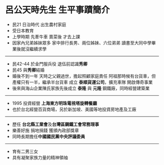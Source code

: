 # 呂公天時先生 生平事蹟簡介

- 民21 日治時代 出生農村家庭
- 受日本教育
- 上學時期 先牽牛車 賣菜後 才去上課
- 因家內兄弟姊妹眾多 家中排行長男、兩位姊妹、六位弟弟
讀書至大同中學畢業後就沒繼續求學
<!-- (其實沒看過畢業證書) -->

---
- 民42-44 於金門服兵役
退伍前認識**秀卿**
- 民45 與**秀卿**結婚
- 婚後不到一年 天時之父親過世，擔起照顧家庭責任
阿祖那時候有台貨車，但產權只有一半，繼承半台貨車
成立 **泰順貨運公司**，擴充車隊 開啟傳奇事業 
- 後來與海山企業陳氏家族先後成立 **泰隆** 與 **元隆** 鋼鐵廠，同時經營建築業

---
- 1995 投資經營 **上海東方明珠電視塔旋轉餐廳**
- 也於台北經營百貨商場，另於新加坡、美國等地投資房地產及工廠

---
- 歷任 **台北縣工業會**及**台灣區鋼鐵工會常務理事**
- 樂善好施 捐地捐錢 獲頒內政部獎章 
- 同時長期擔任**中國國民黨中央評議委員**
<!-- 擔任過"國父"...國大代表的父親 -->

---
- 育有二男三女
- 具有凝聚家族力量的精神領袖 